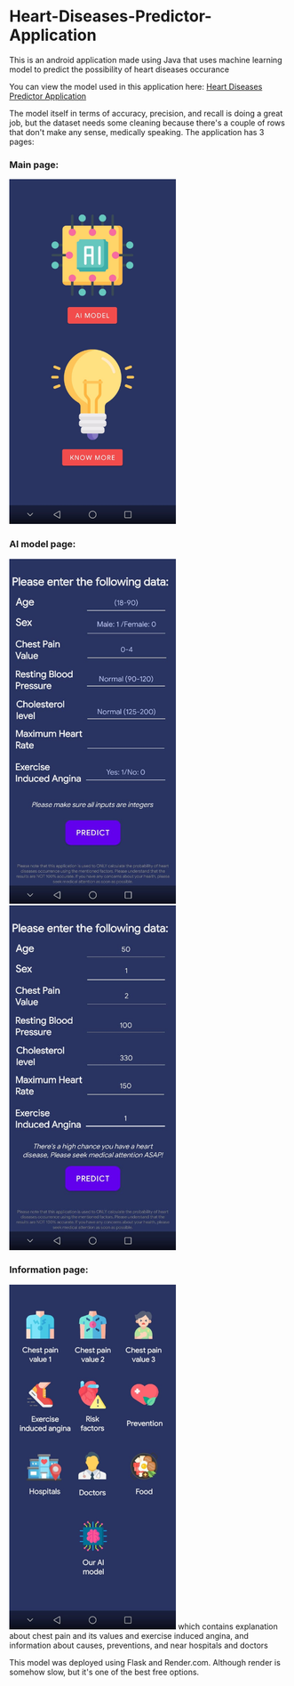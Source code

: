 # Heart-Diseases-Predictor-Application
This is an android application made using Java that uses machine learning model to predict the possibility of heart diseases occurance

You can view the model used in this application here: [Heart Diseases Predictor Application](https://www.kaggle.com/code/mghobashy/heart-diseases-predictor-application?scriptVersionId=153284807)

The model itself in terms of accuracy, precision, and recall is doing a great job, but the dataset needs some cleaning because there's a couple of rows that don't make any sense, medically speaking.
The application has 3 pages:
### Main page: 
<img src="https://github.com/MhGhobashy/Heart-Diseases-Predictor-Application/blob/main/pictures/main.jpeg" width="300" height="620">

### AI model page:
<img src="https://github.com/MhGhobashy/Heart-Diseases-Predictor-Application/blob/main/model.jpeg" width="300" height="620">
<img src="https://github.com/MhGhobashy/Heart-Diseases-Predictor-Application/blob/main/model1.jpeg" width="300" height="620">

### Information page:
<img src="https://github.com/MhGhobashy/Heart-Diseases-Predictor-Application/blob/main/info.jpeg" width="300" height="620">
which contains explanation about chest pain and its values and exercise induced angina, and information about causes, preventions, and near hospitals and doctors

This model was deployed using Flask and Render.com. Although render is somehow slow, but it's one of the best free options.

